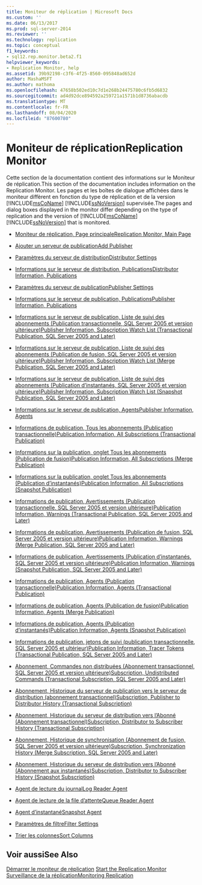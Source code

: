 ```yaml
---
title: Moniteur de réplication | Microsoft Docs
ms.custom: ''
ms.date: 06/13/2017
ms.prod: sql-server-2014
ms.reviewer: ''
ms.technology: replication
ms.topic: conceptual
f1_keywords:
- sql12.rep.monitor.beta2.f1
helpviewer_keywords:
- Replication Monitor, help
ms.assetid: 39b92198-c3f6-4f25-8560-095848ad652d
author: MashaMSFT
ms.author: mathoma
ms.openlocfilehash: 47658b502ed10c7d1e268b24475780c6fb5d6832
ms.sourcegitcommit: ad4d92dce894592a259721a1571b1d8736abacdb
ms.translationtype: MT
ms.contentlocale: fr-FR
ms.lasthandoff: 08/04/2020
ms.locfileid: "87600780"
---
```

# <a name="replication-monitor"></a><span data-ttu-id="a0bdc-102">Moniteur de réplication</span><span class="sxs-lookup"><span data-stu-id="a0bdc-102">Replication Monitor</span></span>
  <span data-ttu-id="a0bdc-103">Cette section de la documentation contient des informations sur le Moniteur de réplication.</span><span class="sxs-lookup"><span data-stu-id="a0bdc-103">This section of the documentation includes information on the Replication Monitor.</span></span> <span data-ttu-id="a0bdc-104">Les pages et les boîtes de dialogue affichées dans le moniteur diffèrent en fonction du type de réplication et de la version [!INCLUDE[msCoName](../../includes/msconame-md.md)] [!INCLUDE[ssNoVersion](../../includes/ssnoversion-md.md)] supervisée.</span><span class="sxs-lookup"><span data-stu-id="a0bdc-104">The pages and dialog boxes displayed in the monitor differ depending on the type of replication and the version of [!INCLUDE[msCoName](../../includes/msconame-md.md)] [!INCLUDE[ssNoVersion](../../includes/ssnoversion-md.md)] that is monitored.</span></span>  
  
-   [<span data-ttu-id="a0bdc-105">Moniteur de réplication, Page principale</span><span class="sxs-lookup"><span data-stu-id="a0bdc-105">Replication Monitor, Main Page</span></span>](replication-monitor-main-page.md)  
  
-   [<span data-ttu-id="a0bdc-106">Ajouter un serveur de publication</span><span class="sxs-lookup"><span data-stu-id="a0bdc-106">Add Publisher</span></span>](add-publisher.md)  
  
-   [<span data-ttu-id="a0bdc-107">Paramètres du serveur de distribution</span><span class="sxs-lookup"><span data-stu-id="a0bdc-107">Distributor Settings</span></span>](distributor-settings.md)  
  
-   [<span data-ttu-id="a0bdc-108">Informations sur le serveur de distribution, Publications</span><span class="sxs-lookup"><span data-stu-id="a0bdc-108">Distributor Information, Publications</span></span>](distributor-information-publications.md)  

-   [<span data-ttu-id="a0bdc-109">Paramètres du serveur de publication</span><span class="sxs-lookup"><span data-stu-id="a0bdc-109">Publisher Settings</span></span>](publisher-settings.md)  
  
-   [<span data-ttu-id="a0bdc-110">Informations sur le serveur de publication, Publications</span><span class="sxs-lookup"><span data-stu-id="a0bdc-110">Publisher Information, Publications</span></span>](publisher-information-publications.md)  
  
-   [<span data-ttu-id="a0bdc-111">Informations sur le serveur de publication, Liste de suivi des abonnements &#40;Publication transactionnelle, SQL Server 2005 et version ultérieure&#41;</span><span class="sxs-lookup"><span data-stu-id="a0bdc-111">Publisher Information, Subscription Watch List &#40;Transactional Publication, SQL Server 2005 and Later&#41;</span></span>](publisher-information-subscription-watch-list-transactional.md)  
  
-   [<span data-ttu-id="a0bdc-112">Informations sur le serveur de publication, Liste de suivi des abonnements &#40;Publication de fusion, SQL Server 2005 et version ultérieure&#41;</span><span class="sxs-lookup"><span data-stu-id="a0bdc-112">Publisher Information, Subscription Watch List &#40;Merge Publication, SQL Server 2005 and Later&#41;</span></span>](publisher-information-subscription-watch-list-merge-publication.md)  
  
-   [<span data-ttu-id="a0bdc-113">Informations sur le serveur de publication, Liste de suivi des abonnements &#40;Publication d’instantanés, SQL Server 2005 et version ultérieure&#41;</span><span class="sxs-lookup"><span data-stu-id="a0bdc-113">Publisher Information, Subscription Watch List &#40;Snapshot Publication, SQL Server 2005 and Later&#41;</span></span>](publisher-information-subscription-watch-list-snapshot.md)  
  
-   [<span data-ttu-id="a0bdc-114">Informations sur le serveur de publication, Agents</span><span class="sxs-lookup"><span data-stu-id="a0bdc-114">Publisher Information, Agents</span></span>](publisher-information-agents.md)  
  
-   [<span data-ttu-id="a0bdc-115">Informations de publication, Tous les abonnements &#40;Publication transactionnelle&#41;</span><span class="sxs-lookup"><span data-stu-id="a0bdc-115">Publication Information, All Subscriptions &#40;Transactional Publication&#41;</span></span>](publication-information-all-subscriptions-transactional-publication.md)  
  
-   [<span data-ttu-id="a0bdc-116">Informations sur la publication, onglet Tous les abonnements &#40;Publication de fusion&#41;</span><span class="sxs-lookup"><span data-stu-id="a0bdc-116">Publication Information, All Subscriptions &#40;Merge Publication&#41;</span></span>](publication-information-all-subscriptions-merge-publication.md)  
  
-   [<span data-ttu-id="a0bdc-117">Informations sur la publication, onglet Tous les abonnements &#40;Publication d’instantanés&#41;</span><span class="sxs-lookup"><span data-stu-id="a0bdc-117">Publication Information, All Subscriptions &#40;Snapshot Publication&#41;</span></span>](publication-information-all-subscriptions-snapshot-publication.md)  
  
-   [<span data-ttu-id="a0bdc-118">Informations de publication, Avertissements &#40;Publication transactionnelle, SQL Server 2005 et version ultérieure&#41;</span><span class="sxs-lookup"><span data-stu-id="a0bdc-118">Publication Information, Warnings &#40;Transactional Publication, SQL Server 2005 and Later&#41;</span></span>](publication-information-warnings-transactional-publication.md)  
  
-   [<span data-ttu-id="a0bdc-119">Informations de publication, Avertissements &#40;Publication de fusion, SQL Server 2005 et version ultérieure&#41;</span><span class="sxs-lookup"><span data-stu-id="a0bdc-119">Publication Information, Warnings &#40;Merge Publication, SQL Server 2005 and Later&#41;</span></span>](publication-information-warnings-merge-publication-sql-server-2005-and-later.md)  
  
-   [<span data-ttu-id="a0bdc-120">Informations de publication, Avertissements &#40;Publication d’instantanés, SQL Server 2005 et version ultérieure&#41;</span><span class="sxs-lookup"><span data-stu-id="a0bdc-120">Publication Information, Warnings &#40;Snapshot Publication, SQL Server 2005 and Later&#41;</span></span>](publication-information-warnings-snapshot-publication-sql-server-2005-and-later.md)  
  
-   [<span data-ttu-id="a0bdc-121">Informations de publication, Agents &#40;Publication transactionnelle&#41;</span><span class="sxs-lookup"><span data-stu-id="a0bdc-121">Publication Information, Agents &#40;Transactional Publication&#41;</span></span>](publication-information-agents-transactional-publication.md)  
  
-   [<span data-ttu-id="a0bdc-122">Informations de publication, Agents &#40;Publication de fusion&#41;</span><span class="sxs-lookup"><span data-stu-id="a0bdc-122">Publication Information, Agents &#40;Merge Publication&#41;</span></span>](publication-information-agents-merge-publication.md)  
  
-   [<span data-ttu-id="a0bdc-123">Informations de publication, Agents &#40;Publication d’instantanés&#41;</span><span class="sxs-lookup"><span data-stu-id="a0bdc-123">Publication Information, Agents &#40;Snapshot Publication&#41;</span></span>](publication-information-agents-snapshot-publication.md)  
  
-   [<span data-ttu-id="a0bdc-124">Informations de publication, jetons de suivi &#40;publication transactionnelle, SQL Server 2005 et ultérieur&#41;</span><span class="sxs-lookup"><span data-stu-id="a0bdc-124">Publication Information, Tracer Tokens &#40;Transactional Publication, SQL Server 2005 and Later&#41;</span></span>](publication-information-tracer-tokens-sql-server-2005-and-later.md)  
  
-   [<span data-ttu-id="a0bdc-125">Abonnement, Commandes non distribuées &#40;Abonnement transactionnel, SQL Server 2005 et version ultérieure&#41;</span><span class="sxs-lookup"><span data-stu-id="a0bdc-125">Subscription, Undistributed Commands &#40;Transactional Subscription, SQL Server 2005 and Later&#41;</span></span>](subscription-undistributed-commands-transactional-subscription.md)  
  
-   [<span data-ttu-id="a0bdc-126">Abonnement, Historique du serveur de publication vers le serveur de distribution &#40;abonnement transactionnel&#41;</span><span class="sxs-lookup"><span data-stu-id="a0bdc-126">Subscription, Publisher to Distributor History &#40;Transactional Subscription&#41;</span></span>](subscription-publisher-to-distributor-history-transactional-subscription.md)  
  
-   [<span data-ttu-id="a0bdc-127">Abonnement, Historique du serveur de distribution vers l’Abonné &#40;Abonnement transactionnel&#41;</span><span class="sxs-lookup"><span data-stu-id="a0bdc-127">Subscription, Distributor to Subscriber History &#40;Transactional Subscription&#41;</span></span>](subscription-distributor-to-subscriber-history-transactional-subscription.md)  
  
-   [<span data-ttu-id="a0bdc-128">Abonnement, Historique de synchronisation &#40;Abonnement de fusion, SQL Server 2005 et version ultérieure&#41;</span><span class="sxs-lookup"><span data-stu-id="a0bdc-128">Subscription, Synchronization History &#40;Merge Subscription, SQL Server 2005 and Later&#41;</span></span>](subscription-synchronization-history.md)  
  
-   [<span data-ttu-id="a0bdc-129">Abonnement, Historique du serveur de distribution vers l’Abonné &#40;Abonnement aux instantanés&#41;</span><span class="sxs-lookup"><span data-stu-id="a0bdc-129">Subscription, Distributor to Subscriber History &#40;Snapshot Subscription&#41;</span></span>](subscription-distributor-to-subscriber-history-snapshot-subscription.md)  
  
-   [<span data-ttu-id="a0bdc-130">Agent de lecture du journal</span><span class="sxs-lookup"><span data-stu-id="a0bdc-130">Log Reader Agent</span></span>](log-reader-agent.md)  
  
-   [<span data-ttu-id="a0bdc-131">Agent de lecture de la file d’attente</span><span class="sxs-lookup"><span data-stu-id="a0bdc-131">Queue Reader Agent</span></span>](queue-reader-agent.md)  
  
-   [<span data-ttu-id="a0bdc-132">Agent d’instantané</span><span class="sxs-lookup"><span data-stu-id="a0bdc-132">Snapshot Agent</span></span>](snapshot-agent.md)  
  
-   [<span data-ttu-id="a0bdc-133">Paramètres de filtre</span><span class="sxs-lookup"><span data-stu-id="a0bdc-133">Filter Settings</span></span>](filter-settings.md)  
  
-   [<span data-ttu-id="a0bdc-134">Trier les colonnes</span><span class="sxs-lookup"><span data-stu-id="a0bdc-134">Sort Columns</span></span>](sort-columns.md)  
  
## <a name="see-also"></a><span data-ttu-id="a0bdc-135">Voir aussi</span><span class="sxs-lookup"><span data-stu-id="a0bdc-135">See Also</span></span>  
 <span data-ttu-id="a0bdc-136">[Démarrer le moniteur de réplication](monitor/start-the-replication-monitor.md) </span><span class="sxs-lookup"><span data-stu-id="a0bdc-136">[Start the Replication Monitor](monitor/start-the-replication-monitor.md) </span></span>  
 [<span data-ttu-id="a0bdc-137">Surveillance de la réplication</span><span class="sxs-lookup"><span data-stu-id="a0bdc-137">Monitoring Replication</span></span>](monitoring-replication.md)   
  
  
